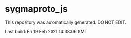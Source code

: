 # sygmaproto_js
This repository was automatically generated. DO NOT EDIT. 

Last build: Fri 19 Feb 2021 14:38:06 GMT
